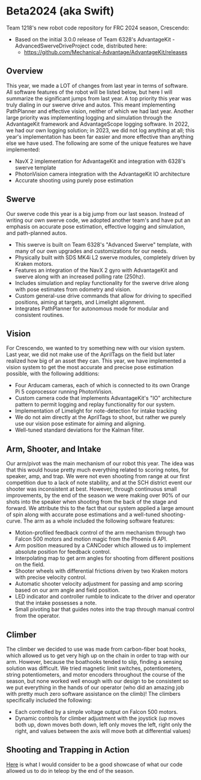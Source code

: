 # Beta2024 (aka Swift)
Team 1218's new robot code repository for FRC 2024 season, Crescendo:
* Based on the initial 3.0.0 release of Team 6328's AdvantageKit - AdvancedSwerveDriveProject code, distributed here:
    * https://github.com/Mechanical-Advantage/AdvantageKit/releases

## Overview
This year, we made a LOT of changes from last year in terms of software. All software features of the robot will be listed below, but here I will summarize the significant jumps from last year. A top priority this year was truly dialing in our swerve drive and autos. This meant implementing PathPlanner and effective vision, neither of which we had last year. Another large priority was implementing logging and simulation through the AdvantageKit framework and AdvantageScope logging software. In 2022, we had our own logging solution; in 2023, we did not log anything at all; this year's implementation has been far easier and more effective than anything else we have used. The following are some of the unique features we have implemented:
* NavX 2 implementation for AdvantageKit and integration with 6328's swerve template
* PhotonVision camera integration with the AdvantageKit IO architecture
* Accurate shooting using purely pose estimation

## Swerve
Our swerve code this year is a big jump from our last season. Instead of writing our own swerve code, we adopted another team's and have put an emphasis on accurate pose estimation, effective logging and simulation, and path-planned autos.
* This swerve is built on Team 6328's "Advanced Swerve" template, with many of our own upgrades and customizations for our needs.
* Physically built with SDS MK4i L2 swerve modules, completely driven by Kraken motors.
* Features an integration of the NavX 2 gyro with AdvantageKit and swerve along with an increased polling rate (250hz).
* Includes simulation and replay functionality for the swerve drive along with pose estimates from odometry and vision.
* Custom general-use drive commands that allow for driving to specified positions, aiming at targets, and Limelight alignment.
* Integrates PathPlanner for autonomous mode for modular and consistent routines.

## Vision
For Crescendo, we wanted to try something new with our vision system. Last year, we did not make use of the AprilTags on the field but later realized how big of an asset they can. This year, we have implemented a vision system to get the most accurate and precise pose estimation possible, with the following additions:
* Four Arducam cameras, each of which is connected to its own Orange Pi 5 coprocessor running PhotonVision.
* Custom camera code that implements AdvantageKit's "IO" architecture pattern to permit logging and replay functionality for our system.
* Implementation of Limelight for note-detection for intake tracking
* We do not aim directly at the AprilTags to shoot, but rather we purely use our vision pose estimate for aiming and aligning.
* Well-tuned standard deviations for the Kalman filter.

## Arm, Shooter, and Intake
Our arm/pivot was the main mechanism of our robot this year. The idea was that this would house pretty much everything related to scoring notes, for speaker, amp, and trap. We were not even shooting from range at our first competition due to a lack of note stability, and at the SCH district event our shooter was inconsistent at best. However, through continuous small improvements, by the end of the season we were making over 90% of our shots into the speaker when shooting from the back of the stage and forward. We attribute this to the fact that our system applied a large amount of spin along with accurate pose estimations and a well-tuned shooting-curve. The arm as a whole included the following software features:
* Motion-profiled feedback control of the arm mechanism through two Falcon 500 motors and motion magic from the Phoenix 6 API.
* Arm position measured by a CANCoder which allowed us to implement absolute position for feedback control.
* Interpolating map to get arm angles for shooting from different positions on the field.
* Shooter wheels with differential frictions driven by two Kraken motors with precise velocity control.
* Automatic shooter velocity adjustment for passing and amp scoring based on our arm angle and field position.
* LED indicator and controller rumble to indicate to the driver and operator that the intake possesses a note.
* Small pivoting bar that guides notes into the trap through manual control from the operator.

## Climber
The climber we decided to use was made from carbon-fiber boat hooks, which allowed us to get very high up on the chain in order to trap with our arm. However, because the boathooks tended to slip, finding a sensing solution was difficult. We tried magnetic limit switches, potentiometers, string potentiometers, and motor encoders throughout the course of the season, but none worked well enough with our design to be consistent so we put everything in the hands of our operator (who did an amazing job with pretty much zero software assistance on the climb)! The climbers specifically included the following:
* Each controlled by a simple voltage output on Falcon 500 motors.
* Dynamic controls for climber adjustment with the joystick (up moves both up, down moves both down, left only moves the left, right only the right, and values between the axis will move both at differential values)

## Shooting and Trapping in Action
[Here](https://github.com/VulcanRobotics/Beta2024/assets/58490916/7c328b0c-fe46-4b72-b677-d904e0d45e66) is what I would consider to be a good showcase of what our code allowed us to do in teleop by the end of the season.
